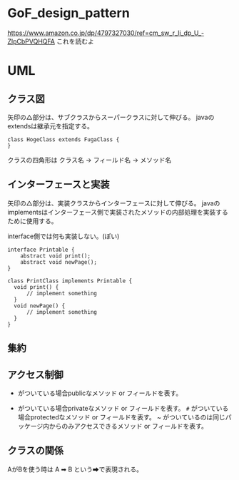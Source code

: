 # GoF_design_pattern
https://www.amazon.co.jp/dp/4797327030/ref=cm_sw_r_li_dp_U_-ZlpCbPVQHQFA
これを読むよ

# UML
## クラス図
矢印の△部分は、サブクラスからスーパークラスに対して伸びる。
javaのextendsは継承元を指定する。

```
class HogeClass extends FugaClass {
}
```

クラスの四角形は クラス名 → フィールド名 → メソッド名

## インターフェースと実装
矢印の△部分は、実装クラスからインターフェースに対して伸びる。
javaのimplementsはインターフェース側で実装されたメソッドの内部処理を実装するために使用する。

interface側では何も実装しない。(ぽい)

```
interface Printable {
    abstract void print();
    abstract void newPage();
}

class PrintClass implements Printable {
  void print() {
      // implement something
  }
  void newPage() {
      // implement something
  }
}
```

## 集約

## アクセス制御
+ がついている場合publicなメソッド or フィールドを表す。
- がついている場合privateなメソッド or フィールドを表す。
`#` がついている場合protectedなメソッド or フィールドを表す。
~ がついているのは同じパッケージ内からのみアクセスできるメソッド or フィールドを表す。

## クラスの関係
AがBを使う時は A ➡ B という➡で表現される。

